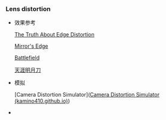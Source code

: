 ### Lens distortion

- 效果参考

  [The Truth About Edge Distortion](https://www.youtube.com/watch?v=-Vigu4bTwRk&t=57s)

  [Mirror's Edge](https://www.youtube.com/watch?v=5j0an_a5fGg)

  [Battlefield](https://www.bilibili.com/video/BV1CE411v7JC?p=1&share_medium=iphone&share_plat=ios&share_session_id=C916B012-17F3-4BB6-B54B-0FFFD1825598&share_source=QQ&share_tag=s_i&timestamp=1645165308&unique_k=HUGeZI2)  

  [天涯明月刀](https://www.bilibili.com/video/BV1cx411u7wA/)

- 模拟

  [Camera Distortion Simulator]([Camera Distortion Simulator (kamino410.github.io)](https://kamino410.github.io/cv-snippets/camera_distortion_simulator/))

- 
